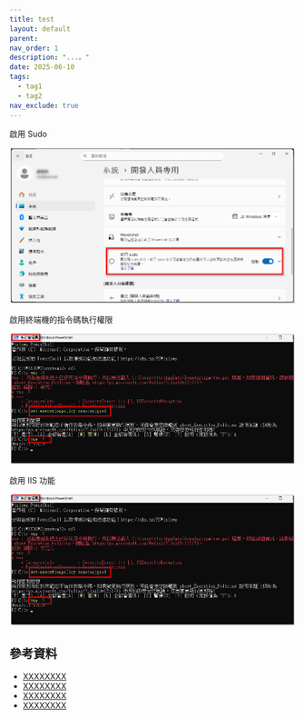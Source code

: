 ```yaml
---
title: test
layout: default
parent: 
nav_order: 1
description: "...。"
date: 2025-06-10
tags:
  - tag1
  - tag2
nav_exclude: true
---
```


啟用 Sudo

![Vue 01](images/vue-01.png)

啟用終端機的指令碼執行權限

![Vue 02](images/vue-02.png)

啟用 IIS 功能

![Vue 02](images/vue-02.png)


## 參考資料
- <a target="_blank" href="">XXXXXXXX</a>
- <a target="_blank" href="">XXXXXXXX</a>
- <a target="_blank" href="">XXXXXXXX</a>
- <a target="_blank" href="">XXXXXXXX</a>